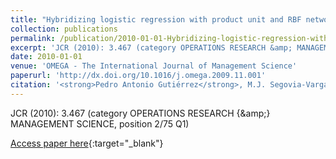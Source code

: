 ```yaml
---
title: "Hybridizing logistic regression with product unit and RBF networks for accurate detection and prediction of banking crises"
collection: publications
permalink: /publication/2010-01-01-Hybridizing-logistic-regression-with-product-unit-and-RBF-networks-for-accurate-detection-and-predic
excerpt: 'JCR (2010): 3.467 (category OPERATIONS RESEARCH &amp; MANAGEMENT SCIENCE, position 2/75 Q1)'
date: 2010-01-01
venue: 'OMEGA - The International Journal of Management Science'
paperurl: 'http://dx.doi.org/10.1016/j.omega.2009.11.001'
citation: '<strong>Pedro Antonio Gutiérrez</strong>, M.J. Segovia-Vargas, Sancho Salcedo-Sanz, César Hervás-Martínez, A. Sanchís, J.A. Portilla Figueras, Francisco Fernandez-Navarro, &quot;Hybridizing logistic regression with product unit and RBF networks for accurate detection and prediction of banking crises.&quot; OMEGA - The International Journal of Management Science, Vol. 38(5), 2010, pp.333--344.'
---
```

JCR (2010): 3.467 (category OPERATIONS RESEARCH {\&amp;} MANAGEMENT SCIENCE, position 2/75 Q1)

[Access paper here](http://dx.doi.org/10.1016/j.omega.2009.11.001){:target="_blank"}
